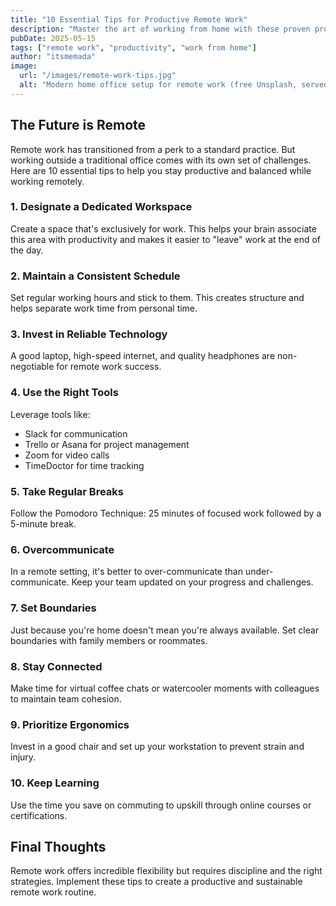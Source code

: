 ```yaml
---
title: "10 Essential Tips for Productive Remote Work"
description: "Master the art of working from home with these proven productivity tips and tools for remote professionals."
pubDate: 2025-05-15
tags: ["remote work", "productivity", "work from home"]
author: "itsmemada"
image:
  url: "/images/remote-work-tips.jpg"
  alt: "Modern home office setup for remote work (free Unsplash, served locally)"
---
```


## The Future is Remote

Remote work has transitioned from a perk to a standard practice. But working outside a traditional office comes with its own set of challenges. Here are 10 essential tips to help you stay productive and balanced while working remotely.

### 1. Designate a Dedicated Workspace
Create a space that's exclusively for work. This helps your brain associate this area with productivity and makes it easier to "leave" work at the end of the day.

### 2. Maintain a Consistent Schedule
Set regular working hours and stick to them. This creates structure and helps separate work time from personal time.

### 3. Invest in Reliable Technology
A good laptop, high-speed internet, and quality headphones are non-negotiable for remote work success.

### 4. Use the Right Tools
Leverage tools like:
- Slack for communication
- Trello or Asana for project management
- Zoom for video calls
- TimeDoctor for time tracking

### 5. Take Regular Breaks
Follow the Pomodoro Technique: 25 minutes of focused work followed by a 5-minute break.

### 6. Overcommunicate
In a remote setting, it's better to over-communicate than under-communicate. Keep your team updated on your progress and challenges.

### 7. Set Boundaries
Just because you're home doesn't mean you're always available. Set clear boundaries with family members or roommates.

### 8. Stay Connected
Make time for virtual coffee chats or watercooler moments with colleagues to maintain team cohesion.

### 9. Prioritize Ergonomics
Invest in a good chair and set up your workstation to prevent strain and injury.

### 10. Keep Learning
Use the time you save on commuting to upskill through online courses or certifications.

## Final Thoughts
Remote work offers incredible flexibility but requires discipline and the right strategies. Implement these tips to create a productive and sustainable remote work routine.
